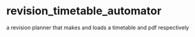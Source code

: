 # revision_timetable_automator
a revision planner that makes and loads a timetable and pdf respectively 
